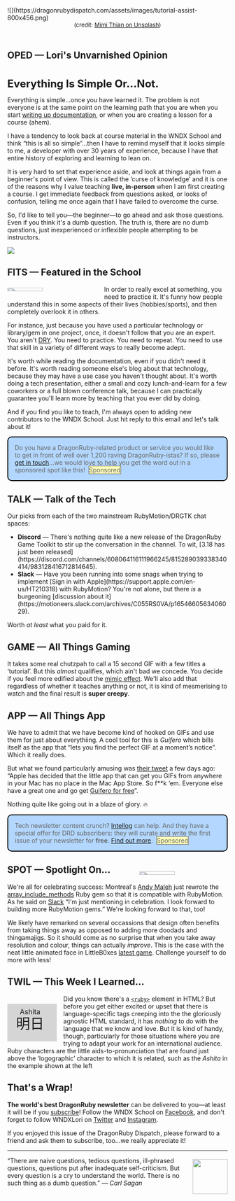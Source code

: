 <div style="display:none;font-size:0;line-height:0;max-height:0;mso-hide:all">DRD109: The only dumb question is the one you don't ask.</div>

<div style="padding-bottom: 0px width: 800px;">
	![](https://dragonrubydispatch.com/assets/images/tutorial-assist-800x456.png)</div>

<div style="font-size: small; text-align: center; padding-bottom: 20px;">(credit: <a href="https://unsplash.com/photos/ZKBzlifgkgw">Mimi Thian on Unsplash</a>)</div>

## OPED &#8212; Lori's Unvarnished Opinion

<div style="font-size: x-large; text-align: left; padding-top: 20px;"><b>Everything Is Simple Or...Not.</b></div>

Everything is simple...once you have learned it. The problem is not everyone is at the same point on the learning path that you are when you start [writing up documentation](https://justsimply.dev/), or when you are creating a lesson for a course (ahem).

I have a tendency to look back at course material in the WNDX School and think &ldquo;this is all so simple&rdquo;...then I have to remind myself that it looks simple to me, a developer with over 30 years of experience, because I have that entire history of exploring and learning to lean on.

It is very hard to set that experience aside, and look at things again from a beginner's point of view. This is called the &lsquo;curse of knowledge&rsquo; and it is one of the reasons why I value teaching <b>live, in-person</b> when I am first creating a course. I get immediate feedback from questions asked, or looks of confusion, telling me once again that I have failed to overcome the curse.

So, I'd like to tell you&mdash;the beginner&mdash;to go ahead and ask those questions. Even if you think it's a dumb question. The truth is, there are no dumb questions, just inexperienced or inflexible people attempting to be instructors.

![](https://dragonrubydispatch.com/assets/images/lori-olson-signature.jpg)

<div style="height: 50px"/>

## FITS &#8212; Featured in the School

<a href="https://twitter.com/heyvrk/status/1528010098873880576"><img src="https://dragonrubydispatch.com/assets/images/victoria-kirst-tweet-400x259.png" style="float: left; padding-top: 5px; padding-right: 20px; padding-bottom: 5px; width: 40%"></a>In order to really excel at something, you need to practice it. It's funny how people understand this in some aspects of their lives (hobbies/sports), and then completely overlook it in others.

For instance, just because you have used a particular technology or library/gem in one project, once, it doesn't follow that you are an expert. You aren't [DRY](https://en.wikipedia.org/wiki/Don%27t_repeat_yourself). You need to practice. You need to repeat. You need to use that skill in a variety of different ways to really become adept.

It's worth while reading the documentation, even if you didn't need it before. It's worth reading someone else's blog about that technology, because they may have a use case you haven't thought about. It's worth doing a tech presentation, either a small and cozy lunch-and-learn for a few coworkers or a full blown conference talk, because I can practically guarantee you'll learn more by teaching that you ever did by doing.

And if you find you like to teach, I'm always open to adding new contributors to the WNDX School. Just hit reply to this email and let's talk about it!

<div style="background: #B3D7FF; padding: 15px; border-style: solid; border-width: 2px; border-color: black; margin-bottom: 15px; border-radius: 10px;" ><span style="color: #666666;">Do you have a DragonRuby-related product or service you would like to get in front of well over 1,200 raving DragonRuby-istas? If so, please <a href="mailto:lori@wndx.com">get in touch</a>...we would love to help you get the word out in a sponsored spot like this!&nbsp;&nbsp;<span style="background-color: #FFFFBB; border-style: solid; border-width: 1px; border-color: #666666">Sponsored</span></span></div>

## TALK &#8212; Talk of the Tech

Our picks from each of the two mainstream RubyMotion/DRGTK chat spaces: 

<ul>

<li><b>Discord</b> &mdash; There's nothing quite like a new release of the DragonRuby Game Toolkit to stir up the conversation in the channel. To wit, [3.18 has just been released](https://discord.com/channels/608064116111966245/815289039338340414/983128416712814645).</li>

<li><b>Slack</b> &mdash; Have you been running into some snags when trying to implement [Sign in with Apple](https://support.apple.com/en-us/HT210318) with RubyMotion? You're not alone, but there <em>is</em> a burgeoning [discussion about it](https://motioneers.slack.com/archives/C055RS0VA/p1654660563406029).</li>

</ul>

Worth <em>at least</em> what you paid for it.

## GAME &#8212; All Things Gaming

It takes some real chutzpah to call a 15 second GIF with a few titles a &lsquo;tutorial&rsquo;. But this <em>almost</em> qualifies, which ain't bad we concede. You decide if you feel more edified about the [mimic effect](https://twitter.com/Bbbn192/status/1532405743047135233). We'll also add that regardless of whether it teaches anything or not, it is kind of mesmerising to watch and the final result is <b>super creepy</b>. 


## APP &#8212; All Things App

We have to admit that we have become kind of hooked on GIFs and use them for just about everythiing. A cool tool for this is <em>Guifero</em> which bills itself as the app that &ldquo;lets you find the perfect GIF at a moment’s notice&rdquo;. Which it really does.

But what we found particularly amusing was [their tweet](https://twitter.com/GuiferoApp/status/1533262791137562624) a few days ago: &ldquo;Apple has decided that the little app that can get you GIFs from anywhere in your Mac has no place in the Mac App Store. So f&ast;&ast;k ‘em. Everyone else have a great one and go get [Guifero for free](https://guifero.app)&rdquo;.

Nothing quite like going out in a blaze of glory. &#128293;

<div style="background: #B3D7FF; padding: 15px; border-style: solid; border-width: 2px; border-color: black; margin-bottom: 15px; border-radius: 10px;" ><span style="color: #666666;">Tech newsletter content crunch? <a href="https://intellog.com/content-crunch.html">Intellog</a> can help. And they have a special offer for DRD subscribers: they will curate and write the first issue of your newsletter for <b>free</b>. <a href="https://intellog.com/content-crunch.html">Find out more</a>.&nbsp;&nbsp;<span style="background-color: #FFFFBB; border-style: solid; border-width: 1px; border-color: #666666">Sponsored</span></span></div>

<a href="https://twitter.com/ThePracticalDev/status/724290052029857796"><img src="https://dragonrubydispatch.com/assets/images/coding-on-the-weekend-400x658.png" style="float: right; padding-top: 30px; padding-left: 20px; padding-bottom: 5px; width: 40%"></a>

## SPOT &#8212; Spotlight On...

We're all for celebrating success: Montreal's [Andy Maleh](https://github.com/AndyObtiva) just rewrote the [array_include_methods](https://github.com/AndyObtiva/array_include_methods) Ruby gem so that it is compatible with  RubyMotion. As he said on [Slack](https://motioneers.slack.com/archives/C055RDLS0/p1654970417155769) &ldquo;I'm just mentioning in celebration. I look forward to building more RubyMotion gems.&rdquo; We're looking forward to that, too!

We likely have remarked on several occassions that design often benefits from taking things away as opposed to adding more doodads and thingamajigs. So it should come as no surprise that when you take away resolution and colour, things can actually <em>improve</em>. This is the case with the neat little animated face in LittleB0xes [latest game](https://twitter.com/LB0xes/status/1535373523480461314). Challenge yourself to do more with less!

## TWIL &#8212; This Week I Learned...

<div style="font-size: xx-large; float: left; padding: 20px; margin-right: 15px; background: #D6D5D5; margin-top: 20px;"><ruby>明日 <rp>(</rp><rt>Ashita</rt><rp>)</rp></ruby></div>

Did you know there's a [<code>&lt;ruby&gt;</code>](https://developer.mozilla.org/en-US/docs/Web/HTML/Element/ruby) element in HTML? But before you get either excited or upset that there is language-specific tags creeping into the the gloriously agnostic HTML standard, it has <em>nothing</em> to do with the language that we know and love. But it is kind of handy, though, particularly for those situations where you are trying to adapt your work for an international audience. Ruby characters are the little aids-to-pronunciation that are found just above the &lsquo;logographic&rsquo; character to which it is related, such as the <em>Ashita</em> in the example shown at the left 

## That's a Wrap!

**The world's best DragonRuby newsletter** can be delivered to you&mdash;at least it will be if you [subscribe](https://motivated-experimenter-209.ck.page/bd51551808)! Follow the WNDX School on [Facebook](https://www.facebook.com/wndxschool), and don't forget to follow WNDXLori on [Twitter](https://twitter.com/wndxlori) and [Instagram](https://instagram.com/wndxlori).

If you enjoyed this issue of the DragonRuby Dispatch, please forward to a friend and ask them to subscribe, too...we really appreciate it!

---

<img src="https://dragonrubydispatch.com/assets/images/sagan-200x200.png" style="float: right; padding-top: 5px; padding-left: 20px; padding-bottom: 5px; width: 80px;">&ldquo;There are naive questions, tedious questions, ill-phrased questions, questions put after inadequate self-criticism. But every question is a cry to understand the world. There is no such thing as a dumb question.&rdquo; &mdash; <em>Carl Sagan</em>